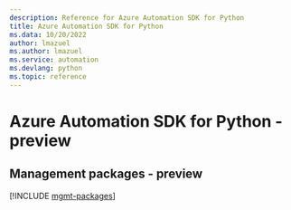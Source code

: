 ```yaml
---
description: Reference for Azure Automation SDK for Python
title: Azure Automation SDK for Python
ms.data: 10/20/2022
author: lmazuel
ms.author: lmazuel
ms.service: automation
ms.devlang: python
ms.topic: reference
---
```

# Azure Automation SDK for Python - preview

## Management packages - preview
[!INCLUDE [mgmt-packages](automation-mgmt-index.md)]